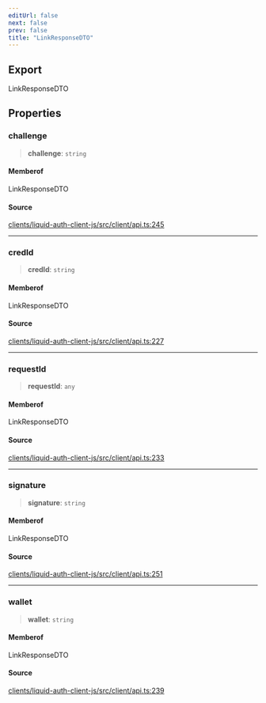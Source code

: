 ```yaml
---
editUrl: false
next: false
prev: false
title: "LinkResponseDTO"
---
```


## Export

LinkResponseDTO

## Properties

### challenge

> **challenge**: `string`

#### Memberof

LinkResponseDTO

#### Source

[clients/liquid-auth-client-js/src/client/api.ts:245](https://github.com/algorandfoundation/liquid-auth/blob/8878aa0007608386baa019f80c46f90dd8baec70/clients/liquid-auth-client-js/src/client/api.ts#L245)

***

### credId

> **credId**: `string`

#### Memberof

LinkResponseDTO

#### Source

[clients/liquid-auth-client-js/src/client/api.ts:227](https://github.com/algorandfoundation/liquid-auth/blob/8878aa0007608386baa019f80c46f90dd8baec70/clients/liquid-auth-client-js/src/client/api.ts#L227)

***

### requestId

> **requestId**: `any`

#### Memberof

LinkResponseDTO

#### Source

[clients/liquid-auth-client-js/src/client/api.ts:233](https://github.com/algorandfoundation/liquid-auth/blob/8878aa0007608386baa019f80c46f90dd8baec70/clients/liquid-auth-client-js/src/client/api.ts#L233)

***

### signature

> **signature**: `string`

#### Memberof

LinkResponseDTO

#### Source

[clients/liquid-auth-client-js/src/client/api.ts:251](https://github.com/algorandfoundation/liquid-auth/blob/8878aa0007608386baa019f80c46f90dd8baec70/clients/liquid-auth-client-js/src/client/api.ts#L251)

***

### wallet

> **wallet**: `string`

#### Memberof

LinkResponseDTO

#### Source

[clients/liquid-auth-client-js/src/client/api.ts:239](https://github.com/algorandfoundation/liquid-auth/blob/8878aa0007608386baa019f80c46f90dd8baec70/clients/liquid-auth-client-js/src/client/api.ts#L239)
